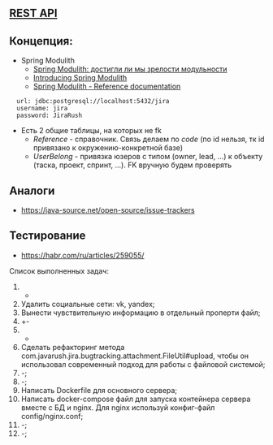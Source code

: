 ## [REST API](http://localhost:8080/doc)

## Концепция:

- Spring Modulith
    - [Spring Modulith: достигли ли мы зрелости модульности](https://habr.com/ru/post/701984/)
    - [Introducing Spring Modulith](https://spring.io/blog/2022/10/21/introducing-spring-modulith)
    - [Spring Modulith - Reference documentation](https://docs.spring.io/spring-modulith/docs/current-SNAPSHOT/reference/html/)

```
  url: jdbc:postgresql://localhost:5432/jira
  username: jira
  password: JiraRush
```

- Есть 2 общие таблицы, на которых не fk
    - _Reference_ - справочник. Связь делаем по _code_ (по id нельзя, тк id привязано к окружению-конкретной базе)
    - _UserBelong_ - привязка юзеров с типом (owner, lead, ...) к объекту (таска, проект, спринт, ...). FK вручную будем
      проверять

## Аналоги

- https://java-source.net/open-source/issue-trackers

## Тестирование

- https://habr.com/ru/articles/259055/

Список выполненных задач:
1) +
2) Удалить социальные сети: vk, yandex;
3) Вынести чувствительную информацию в отдельный проперти файл;
4) +-
5) -
6) Сделать рефакторинг метода com.javarush.jira.bugtracking.attachment.FileUtil#upload, 
чтобы он использовал современный подход для работы с файловой системой;
7) -;
8) -;
9) Написать Dockerfile для основного сервера;
10) Написать docker-compose файл для запуска контейнера сервера вместе с БД и nginx. 
Для nginx используй конфиг-файл config/nginx.conf;
11) -;
12) -;